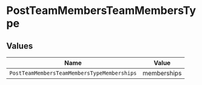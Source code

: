 # PostTeamMembersTeamMembersType


## Values

| Name                                        | Value                                       |
| ------------------------------------------- | ------------------------------------------- |
| `PostTeamMembersTeamMembersTypeMemberships` | memberships                                 |